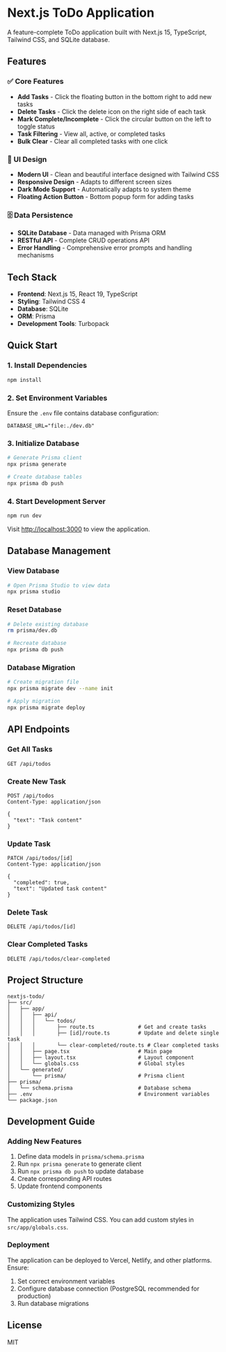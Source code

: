 # Next.js ToDo Application

A feature-complete ToDo application built with Next.js 15, TypeScript, Tailwind CSS, and SQLite database.

## Features

### ✅ Core Features
- **Add Tasks** - Click the floating button in the bottom right to add new tasks
- **Delete Tasks** - Click the delete icon on the right side of each task
- **Mark Complete/Incomplete** - Click the circular button on the left to toggle status
- **Task Filtering** - View all, active, or completed tasks
- **Bulk Clear** - Clear all completed tasks with one click

### 🎨 UI Design
- **Modern UI** - Clean and beautiful interface designed with Tailwind CSS
- **Responsive Design** - Adapts to different screen sizes
- **Dark Mode Support** - Automatically adapts to system theme
- **Floating Action Button** - Bottom popup form for adding tasks

### 🗄️ Data Persistence
- **SQLite Database** - Data managed with Prisma ORM
- **RESTful API** - Complete CRUD operations API
- **Error Handling** - Comprehensive error prompts and handling mechanisms

## Tech Stack

- **Frontend**: Next.js 15, React 19, TypeScript
- **Styling**: Tailwind CSS 4
- **Database**: SQLite
- **ORM**: Prisma
- **Development Tools**: Turbopack

## Quick Start

### 1. Install Dependencies

```bash
npm install
```

### 2. Set Environment Variables

Ensure the `.env` file contains database configuration:

```env
DATABASE_URL="file:./dev.db"
```

### 3. Initialize Database

```bash
# Generate Prisma client
npx prisma generate

# Create database tables
npx prisma db push
```

### 4. Start Development Server

```bash
npm run dev
```

Visit [http://localhost:3000](http://localhost:3000) to view the application.

## Database Management

### View Database

```bash
# Open Prisma Studio to view data
npx prisma studio
```

### Reset Database

```bash
# Delete existing database
rm prisma/dev.db

# Recreate database
npx prisma db push
```

### Database Migration

```bash
# Create migration file
npx prisma migrate dev --name init

# Apply migration
npx prisma migrate deploy
```

## API Endpoints

### Get All Tasks
```
GET /api/todos
```

### Create New Task
```
POST /api/todos
Content-Type: application/json

{
  "text": "Task content"
}
```

### Update Task
```
PATCH /api/todos/[id]
Content-Type: application/json

{
  "completed": true,
  "text": "Updated task content"
}
```

### Delete Task
```
DELETE /api/todos/[id]
```

### Clear Completed Tasks
```
DELETE /api/todos/clear-completed
```

## Project Structure

```
nextjs-todo/
├── src/
│   ├── app/
│   │   ├── api/
│   │   │   └── todos/
│   │   │       ├── route.ts              # Get and create tasks
│   │   │       ├── [id]/route.ts         # Update and delete single task
│   │   │       └── clear-completed/route.ts # Clear completed tasks
│   │   ├── page.tsx                      # Main page
│   │   ├── layout.tsx                    # Layout component
│   │   └── globals.css                   # Global styles
│   └── generated/
│       └── prisma/                       # Prisma client
├── prisma/
│   └── schema.prisma                     # Database schema
├── .env                                  # Environment variables
└── package.json
```

## Development Guide

### Adding New Features

1. Define data models in `prisma/schema.prisma`
2. Run `npx prisma generate` to generate client
3. Run `npx prisma db push` to update database
4. Create corresponding API routes
5. Update frontend components

### Customizing Styles

The application uses Tailwind CSS. You can add custom styles in `src/app/globals.css`.

### Deployment

The application can be deployed to Vercel, Netlify, and other platforms. Ensure:

1. Set correct environment variables
2. Configure database connection (PostgreSQL recommended for production)
3. Run database migrations

## License

MIT

